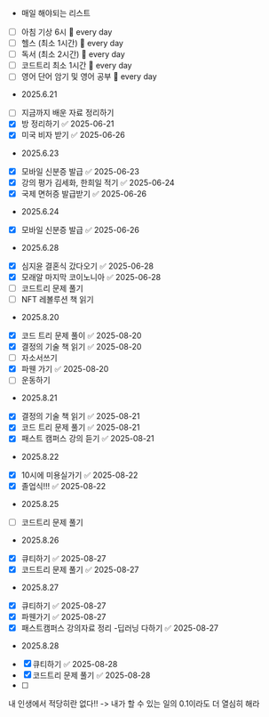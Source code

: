 - 매일 해야되는 리스트
- [ ] 아침 기상 6시 🔁 every day
- [ ] 헬스 (최소 1시간) 🔁 every day 
- [ ] 독서 (최소 2시간) 🔁 every day 
- [ ] 코드트리 최소 1시간 🔁 every day 
- [ ] 영어 단어 암기 및 영어 공부 🔁 every day 

- 2025.6.21
- [ ] 지금까지 배운 자료 정리하기
- [x] 방 정리하기 ✅ 2025-06-21
- [x] 미국 비자 받기 ✅ 2025-06-26

- 2025.6.23
- [x] 모바일 신분증 발급 ✅ 2025-06-23
- [x] 강의 평가 김세화, 한희일 적기 ✅ 2025-06-24
- [x] 국제 면허증 발급받기 ✅ 2025-06-26

- 2025.6.24
- [x] 모바일 신분증 발급 ✅ 2025-06-26

- 2025.6.28
- [x] 심지윤 결혼식 갔다오기 ✅ 2025-06-28
- [x] 모래알 마지막 코이노니아 ✅ 2025-06-28
- [ ] 코드트리 문제 풀기
- [ ] NFT 레볼루션 책 읽기

- 2025.8.20
- [x] 코드 트리 문제 풀이 ✅ 2025-08-20
- [x] 결정의 기술 책 읽기 ✅ 2025-08-20
- [ ] 자소서쓰기
- [x] 파웬 가기 ✅ 2025-08-20
- [ ] 운동하기

- 2025.8.21
- [x] 결정의 기술 책 읽기 ✅ 2025-08-21
- [x] 코드 트리 문제 풀기 ✅ 2025-08-21
- [x] 패스트 캠퍼스 강의 듣기 ✅ 2025-08-21

- 2025.8.22
- [x] 10시에 미용실가기 ✅ 2025-08-22
- [x] 졸업식!!! ✅ 2025-08-22

- 2025.8.25
- [ ] 코드트리 문제 풀기

- 2025.8.26
- [x] 큐티하기 ✅ 2025-08-27
- [x] 코드트리 문제 풀기 ✅ 2025-08-27

- 2025.8.27
- [x] 큐티하기 ✅ 2025-08-27
- [x] 파웬가기 ✅ 2025-08-27
- [x] 패스트캠퍼스 강의자료 정리 -딥러닝 다하기 ✅ 2025-08-27

- 2025.8.28
- [x] 큐티하기 ✅ 2025-08-28
- [x] 코드트리 문제 풀기 ✅ 2025-08-28
- [ ] 


내 인생에서 적당히란 없다!!
-> 내가 할 수 있는 일의 0.1이라도 더 열심히 해라


